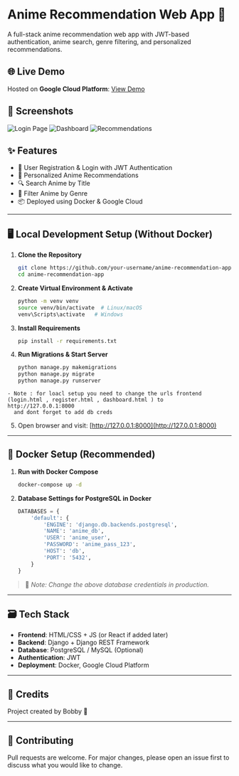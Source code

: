
# Anime Recommendation Web App 🎌

A full-stack anime recommendation web app with JWT-based authentication, anime search, genre filtering, and personalized recommendations.

## 🌐 Live Demo

Hosted on **Google Cloud Platform**: [View Demo](http://34.100.160.93:5501/login.html)

## 📸 Screenshots

![Login Page](![image](https://github.com/user-attachments/assets/0600703e-bdef-40c4-a52c-b2ecba6e3620))
![Dashboard](screenshots/dashboard.png)
![Recommendations](screenshots/recommendations.png)

## ✨ Features

- 🔐 User Registration & Login with JWT Authentication
- 🧠 Personalized Anime Recommendations
- 🔍 Search Anime by Title
- 🎨 Filter Anime by Genre
- 📦 Deployed using Docker & Google Cloud

---

## 🖥️ Local Development Setup (Without Docker)

1. **Clone the Repository**

    ```bash
    git clone https://github.com/your-username/anime-recommendation-app.git
    cd anime-recommendation-app
    ```

2. **Create Virtual Environment & Activate**

    ```bash
    python -m venv venv
    source venv/bin/activate  # Linux/macOS
    venv\Scripts\activate   # Windows
    ```

3. **Install Requirements**

    ```bash
    pip install -r requirements.txt
    ```

4. **Run Migrations & Start Server**

    ```bash
    python manage.py makemigrations
    python manage.py migrate
    python manage.py runserver
    ```
```
- Note : for loacl setup you need to change the urls frontend (login.html , register.html , dashboard.html ) to http://127.0.0.1:8000
  and dont forget to add db creds 
```
5. Open browser and visit: [http://127.0.0.1:8000](http://127.0.0.1:8000)

---

## 🐳 Docker Setup (Recommended)

1. **Run with Docker Compose**

    ```bash
    docker-compose up -d
    ```

2. **Database Settings for PostgreSQL in Docker**

    ```python
    DATABASES = {
        'default': {
            'ENGINE': 'django.db.backends.postgresql',
            'NAME': 'anime_db',
            'USER': 'anime_user',
            'PASSWORD': 'anime_pass_123',
            'HOST': 'db',
            'PORT': '5432',
        }
    }
    ```

> 🔐 _Note: Change the above database credentials in production._

---

## 🗃️ Tech Stack

- **Frontend**: HTML/CSS + JS (or React if added later)
- **Backend**: Django + Django REST Framework
- **Database**: PostgreSQL / MySQL (Optional)
- **Authentication**: JWT
- **Deployment**: Docker, Google Cloud Platform

---

## 🧠 Credits

Project created by Bobby 🚀

---

## 🤝 Contributing

Pull requests are welcome. For major changes, please open an issue first to discuss what you would like to change.

